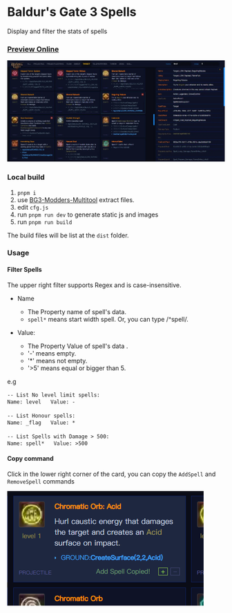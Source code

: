 # Baldur's Gate 3 Spells
Display and filter the stats of spells

### [Preview Online](https://bg3.ivi.cx)

![screen](screen.webp)

### Local build
1. `pnpm i`
2. use [BG3-Modders-Multitool](https://github.com/ShinyHobo/BG3-Modders-Multitool) extract files.
3. edit `cfg.js`
4. run `pnpm run dev` to generate static js and images
5. run `pnpm run build`

The build files will be list at the `dist` folder.


### Usage
#### Filter Spells
The upper right filter supports Regex and is case-insensitive.

- Name 
    - The Property name of spell's data.
    - `spell*` means start width spell. Or, you can type /^spell/.
  
- Value:
    - The Property Value of spell's data .
    - '-' means empty.
    - '*' means not empty.
    - '>5' means equal or bigger than 5.

e.g

```
-- List No level limit spells:
Name: level   Value: -

-- List Honour spells:
Name: _flag   Value: *

-- List Spells with Damage > 500:
Name: spell*   Value: >500
```


#### Copy command
Click in the lower right corner of the card, 
you can copy the `AddSpell` and `RemoveSpell` commands

![copy](copy.webp)
